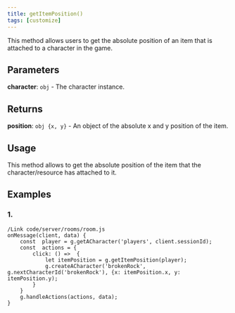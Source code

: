 ```yaml
---
title: getItemPosition()
tags: [customize]
---
```

This method allows users to get the absolute position of an item that is attached to a character in the game.
## Parameters
**character**: `obj` - The character instance.
​
## Returns
**position**: `obj {x, y}` - An object of the absolute x and y position of the item.
## Usage
This method allows to get the absolute position of the item that the character/resource has attached to it.
## Examples
### 1.
```
/Link code/server/rooms/room.js
onMessage(client, data) {
	const  player = g.getACharacter('players', client.sessionId);
	const  actions = {
		click: () =>  {
			let itemPosition = g.getItemPosition(player);
			g.createACharacter('brokenRock', g.nextCharacterId('brokenRock'), {x: itemPosition.x, y: itemPosition.y);
		}
	}
	g.handleActions(actions, data);
}
```
